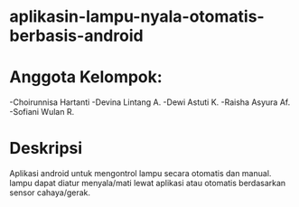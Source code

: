 # aplikasin-lampu-nyala-otomatis-berbasis-android
# Anggota Kelompok:
-Choirunnisa Hartanti
-Devina Lintang A.
-Dewi Astuti K.
-Raisha Asyura Af.
-Sofiani Wulan R.

# Deskripsi
Aplikasi android untuk mengontrol lampu secara otomatis dan manual. lampu dapat diatur menyala/mati lewat aplikasi
atau otomatis berdasarkan sensor cahaya/gerak.
